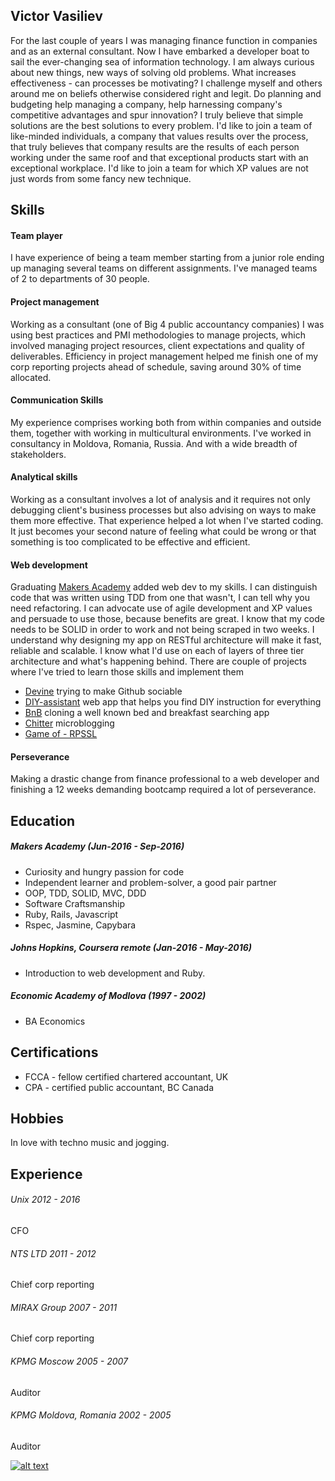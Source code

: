 ## Victor Vasiliev

For the last couple of years I was managing finance function in companies and as an external consultant. Now I have embarked a developer boat to sail the ever-changing sea of information technology.
I am always curious about new things, new ways of solving old problems. What increases effectiveness - can processes be motivating? I challenge myself and others around me on beliefs otherwise considered right and legit. Do planning and budgeting help managing a company, help harnessing company's competitive advantages and spur innovation? I truly believe that simple solutions are the best solutions to every problem. I'd like to join a team of like-minded individuals, a company that values results over the process, that truly believes that company results are the results of each person working under the same roof and that exceptional products start with an exceptional workplace. I'd like to join a team for which XP values are not just words from some fancy new technique.

## Skills
#### Team player
I have experience of being a team member starting from a junior role ending up managing several teams on different assignments. I've managed teams of 2 to departments of 30 people.

#### Project management
Working as a consultant (one of Big 4 public accountancy companies) I was using best practices and PMI methodologies to manage projects, which involved managing project resources, client expectations and quality of deliverables. Efficiency in project management helped me finish one of my corp reporting projects ahead of schedule, saving around 30% of time allocated.

#### Communication Skills
My experience comprises working both from within companies and outside them, together with working in multicultural environments. I've worked in consultancy in Moldova, Romania, Russia. And with a wide breadth of stakeholders.

#### Analytical skills
Working as a consultant involves a lot of analysis and it requires not only debugging client's business processes but also advising on ways to make them more effective. That experience helped a lot when I've started coding. It just becomes your second nature of feeling what could be wrong or that something is too complicated to be effective and efficient.

#### Web development
Graduating [Makers Academy](http://www.makersacademy.com/) added web dev to my skills. I can distinguish code that was written using TDD from one that wasn't, I can tell why you need refactoring. I can advocate use of agile development and XP values and persuade to use those, because benefits are great. I know that my code needs to be SOLID in order to work and not being scraped in two weeks. I understand why designing my app on RESTful architecture will make it fast, reliable and scalable. I know what I'd use on each of layers of three tier architecture and what's happening behind.
There are couple of projects where I've tried to learn those skills and implement them
* [Devine](https://github.com/SocialList/devine) trying to make Github sociable
* [DIY-assistant](https://github.com/DiyAssistant/diy_assistant) web app that helps you find DIY instruction for everything
* [BnB](https://github.com/lukecartledge/MakersBnB) cloning a well known bed and breakfast searching app
* [Chitter](https://github.com/6eff/chitter-challenge) microblogging
* [Game of - RPSSL](https://github.com/6eff/rps-challenge)

#### Perseverance
Making a drastic change from finance professional to a web developer and finishing a 12 weeks demanding bootcamp required a lot of perseverance.

## Education
##### Makers Academy (Jun-2016 - Sep-2016)

* Curiosity and hungry passion for code
* Independent learner and problem-solver, a good pair partner
* OOP, TDD, SOLID, MVC, DDD
* Software Craftsmanship
* Ruby, Rails, Javascript
* Rspec, Jasmine, Capybara

##### Johns Hopkins, Coursera remote (Jan-2016 - May-2016)

* Introduction to web development and Ruby.

##### Economic Academy of Modlova (1997 - 2002)
* BA Economics

## Certifications
* FCCA - fellow certified chartered accountant, UK
* CPA - certified public accountant, BC Canada

## Hobbies
In love with techno music and jogging.

## Experience

###### Unix 2012 - 2016
CFO

###### NTS LTD 2011 - 2012
Chief corp reporting

###### MIRAX Group 2007 - 2011
Chief corp reporting

###### KPMG Moscow 2005 - 2007
Auditor

###### KPMG Moldova, Romania 2002 - 2005
Auditor

[![alt text]( https://static.licdn.com/scds/common/u/img/webpromo/btn_profile_bluetxt_80x15.png)](https://www.linkedin.com/in/victorvasiliev)
